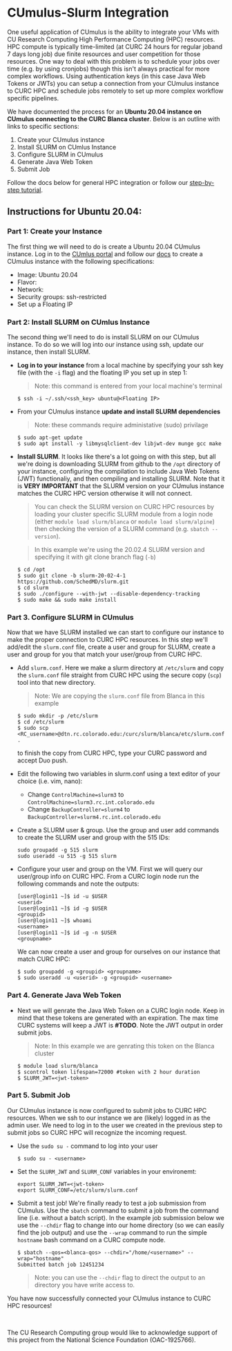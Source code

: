 # CUmulus-Slurm Integration

One useful application of CUmulus is the ability to integrate your VMs with CU Research Computing High Performance Computing (HPC) resources. HPC compute is typically time-limited (at CURC 24 hours for regular joband 7 days long job) due finite resources and user competition for those resources. One way to deal with this problem is to schedule your jobs over time (e.g. by using cronjobs) though this isn't always practical for more complex workflows. Using authentication keys (in this case Java Web Tokens or JWTs) you can setup a connection from your CUmulus instance to CURC HPC and schedule jobs remotely to set up more complex workflow specific pipelines. 

We have documented the process for an **Ubuntu 20.04 instance on CUmulus connecting to the CURC Blanca cluster**. Below is an outline with links to specific sections:
1. Create your CUmulus instance
2. Install SLURM on CUmlus Instance
3. Configure SLURM in CUmulus
4. Generate Java Web Token
5. Submit Job

Follow the docs below for general HPC integration or follow our [step-by-step tutorial](https://github.com/ResearchComputing/CUmulus_tutorials/tree/main/tutorial3).

## Instructions for Ubuntu 20.04:

### Part 1: Create your Instance

The first thing we will need to do is create a Ubuntu 20.04 CUmulus instance. Log in to the [CUmlus portal](https://cumulus.rc.colorado.edu) and follow our [docs](./cumulus.md) to create a CUmulus instance with the following specifications: 
* Image: Ubuntu 20.04 
* Flavor: 
* Network: 
* Security groups: ssh-restricted
* Set up a Floating IP

###  Part 2: Install SLURM on CUmlus Instance

The second thing we'll need to do is install SLURM on our CUmulus instance. To do so we will log into our instance using ssh, update our instance, then install SLURM. 

* **Log in to your instance** from a local machine by specifying your ssh key file (with the `-i` flag) and the floating IP you set up in step 1:
	> Note: this command is entered from your local machine's terminal
	```
	$ ssh -i ~/.ssh/<ssh_key> ubuntu@<Floating IP>
	```
* From your CUmulus instance **update and install SLURM dependencies** 
	> Note: these commands require administative (sudo) privilage
	```
	$ sudo apt-get update
	$ sudo apt install -y libmysqlclient-dev libjwt-dev munge gcc make
	```
* **Install SLURM**. It looks like there's a lot going on with this step, but all we're doing is downloading SLURM from github to the `/opt` directory of your instance, configuring the compilation to include Java Web Tokens (JWT) functionaliy, and then compiling and installing SLURM. Note that it is **VERY IMPORTANT** that the SLURM version on your CUmulus instance matches the CURC HPC version otherwise it will not connect. 

	> You can check the SLURM version on CURC HPC resources by loading your cluster specific SLURM module from a login node (either `module load slurm/blanca` or `module load slurm/alpine`) then checking the version of a SLURM command (e.g. `sbatch --version`). 

	> In this example we're using the 20.02.4 SLURM version and specifying it with git clone branch flag (`-b`)
	```
	$ cd /opt
	$ sudo git clone -b slurm-20-02-4-1 https://github.com/SchedMD/slurm.git
	$ cd slurm
	$ sudo ./configure --with-jwt --disable-dependency-tracking
	$ sudo make && sudo make install
	```

###  Part 3. Configure SLURM in CUmulus

Now that we have SLURM installed we can start to configure our instance to make the proper connection to CURC HPC resources. In this step we'll add/edit the `slurm.conf` file, create a user and group for SLURM, create a user and group for you that match your user/group from CURC HPC.  

* Add `slurm.conf`. Here we make a slurm directory at `/etc/slurm` and copy the `slurm.conf` file straight from CURC HPC using the secure copy (`scp`) tool into that new directory.

	> Note: We are copying the `slurm.conf` file from Blanca in this example
	```
	$ sudo mkdir -p /etc/slurm
	$ cd /etc/slurm
	$ sudo scp <RC_username>@dtn.rc.colorado.edu:/curc/slurm/blanca/etc/slurm.conf . 
	```
	to finish the copy from CURC HPC, type your CURC password and accept Duo push.

* Edit the following two variables in slurm.conf using a text editor of your choice (i.e. vim, nano):
	* Change `ControlMachine=slurm3` to `ControlMachine=slurm3.rc.int.colorado.edu`
	* Change `BackupController=slurm4` to `BackupController=slurm4.rc.int.colorado.edu`

* Create a SLURM user & group. Use the group and user add commands to create the SLURM user and group with the 515 IDs:
	```
	sudo groupadd -g 515 slurm
	sudo useradd -u 515 -g 515 slurm
	```

* Configure your user and group on the VM. First we will query our user/group info on CURC HPC. From a CURC login node run the following commands and note the outputs: 
	```
	[user@login11 ~]$ id -u $USER
	<userid>
	[user@login11 ~]$ id -g $USER
	<groupid>
	[user@login11 ~]$ whoami
	<username>
	[user@login11 ~]$ id -g -n $USER
	<groupname>
	```

	We can now create a user and group for ourselves on our instance that match CURC HPC:
	```
	$ sudo groupadd -g <groupid> <groupname> 
	$ sudo useradd -u <userid> -g <groupid> <username> 
	```

###  Part 4. Generate Java Web Token

* Next we will genrate the Java Web Token on a CURC login node. Keep in mind that these tokens are generated with an expiration. The max time CURC systems will keep a JWT is **#TODO**. Note the JWT output in order submit jobs.
	> Note: In this example we are genrating this token on the Blanca cluster 
	```
	$ module load slurm/blanca
	$ scontrol token lifespan=72000 #token with 2 hour duration
	$ SLURM_JWT=<jwt-token>
	```

###  Part 5. Submit Job

Our CUmulus instance is now configured to submit jobs to CURC HPC resources. When we ssh to our instance we are (likely) logged in as the admin user. We need to log in to the user we created in the previous step to submit jobs so CURC HPC will recognize the incoming request.

* Use the `sudo su -` command to log into your user 
	```
	$ sudo su - <username> 
	```
* Set the `SLURM_JWT` and `SLURM_CONF` variables in your environemt:
	```
	export SLURM_JWT=<jwt-token>
	export SLURM_CONF=/etc/slurm/slurm.conf
	```
* Submit a test job! We're finally ready to test a job submission from CUmulus. Use the `sbatch` command to submit a job from the command line (i.e. without a batch script). In the example job submission below we use the `--chdir` flag to change into our home directory (so we can easily find the job output) and use the `--wrap` command to run the simple `hostname` bash command on a CURC compute node.

	```
	$ sbatch --qos=<blanca-qos> --chdir="/home/<username>" --wrap="hostname"
	Submitted batch job 12451234
	```
	> Note: you can use the `--chdir` flag to direct the output to an directory you have write access to.

You have now successfully connected your CUmulus instance to CURC HPC resources!

<br>


The CU Research Computing group would like to acknowledge support of this project from the National Science Foundation (OAC-1925766).

